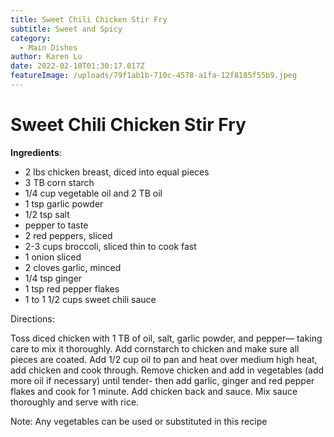 ```yaml
---
title: Sweet Chili Chicken Stir Fry
subtitle: Sweet and Spicy
category:
  - Main Dishes
author: Karen Lu
date: 2022-02-10T01:30:17.017Z
featureImage: /uploads/79f1ab1b-710c-4578-a1fa-12f8185f55b9.jpeg
---
```

# Sweet Chili Chicken Stir Fry

**Ingredients**:

* 2 lbs chicken breast, diced into equal pieces
* 3 TB corn starch
* 1/4 cup vegetable oil and 2 TB oil
*  1 tsp garlic powder
* 1/2 tsp salt
* pepper to taste
* 2 red peppers, sliced
* 2-3 cups broccoli, sliced thin to cook fast
* 1 onion sliced
* 2 cloves garlic, minced
* 1/4 tsp ginger
* 1 tsp red pepper flakes
* 1 to 1 1/2 cups sweet chili sauce

Directions:

Toss diced chicken with 1 TB of oil, salt, garlic powder, and pepper— taking care to mix it thoroughly. Add cornstarch to chicken and make sure all pieces are coated.  Add 1/2 cup oil to pan and heat over medium high heat, add chicken and cook through.  Remove chicken and add in vegetables (add more oil if necessary) until tender- then add garlic, ginger and red pepper flakes and cook for 1 minute.  Add chicken back and sauce.  Mix sauce thoroughly and serve with rice.

Note:  Any vegetables can be used or substituted in this recipe